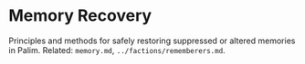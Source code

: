 # Memory Recovery

Principles and methods for safely restoring suppressed or altered memories in Palim. Related: `memory.md`, `../factions/rememberers.md`.

